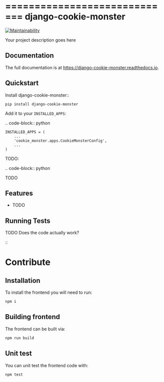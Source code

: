 =============================
django-cookie-monster
=============================

[![Maintainability](https://api.codeclimate.com/v1/badges/3032662f751343e49710/maintainability)](https://codeclimate.com/github/dreipol/django-cookie-monster/maintainability)

Your project description goes here

Documentation
-------------

The full documentation is at https://django-cookie-monster.readthedocs.io.

Quickstart
----------

Install django-cookie-monster::

    pip install django-cookie-monster

Add it to your `INSTALLED_APPS`:

.. code-block:: python

    INSTALLED_APPS = (
        ...
        'cookie_monster.apps.CookieMonsterConfig',
        ...
    )

TODO:

.. code-block:: python

TODO

Features
--------

* TODO

Running Tests
-------------
TODO
Does the code actually work?

::

# Contribute

## Installation

To install the frontend you will need to run:

```sh
npm i
```

## Building frontend

The frontend can be built via:

```sh
npm run build
```

## Unit test

You can unit test the frontend code with:

```sh
npm test
```


